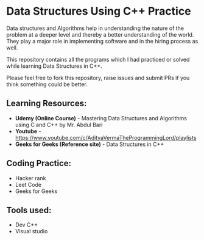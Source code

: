 # Data Structures Using C++ Practice

Data structures and Algorithms help in understanding the nature of the problem at a deeper level and thereby a better understanding of the world.<br>
They play a major role in implementing software and in the hiring process as well.

This repository contains all the programs which I had practiced or solved while learning Data Structures in C++.

Please feel free to fork this repository, raise issues and submit PRs if you think something could be better.

## Learning Resources:

- **Udemy (Online Course)** - Mastering Data Structures and Algorithms using C and C++ by Mr. Abdul Bari 
- **Youtube** - https://www.youtube.com/c/AdityaVermaTheProgrammingLord/playlists 
- **Geeks for Geeks (Reference site)** - Data Structures in C++

## Coding Practice:

- Hacker rank 
- Leet Code
- Geeks for Geeks

## Tools used:

- Dev C++ 
- Visual studio

